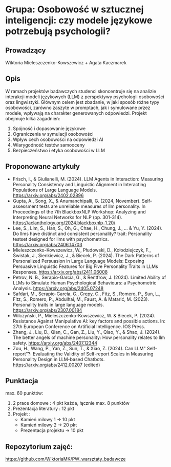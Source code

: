 # Grupa: Osobowość w sztucznej inteligencji: czy modele językowe potrzebują psychologii?

## Prowadzący
Wiktoria Mieleszczenko-Kowszewicz + Agata Kaczmarek

## Opis
W ramach projektów badawczych studenci skoncentruje się na analizie interakcji modeli językowych (LLM) z perspektywy psychologii osobowości oraz lingwistyki. Głównym celem jest zbadanie, w jaki sposób różne typy osobowości, zarówno zaszyte w promptach, jak i symulowane przez modele, wpływają na charakter generowanych odpowiedzi. Projekt obejmuje kilka zagadnień:
1. Spójność i dopasowanie językowe
2. Ograniczenia w symulacji osobowości
3. Wpływ cech osobowości na odpowiedzi AI
4. Wiarygodność testów samooceny
5. Bezpieczeństwo i etyka osobowości w LLM

## Proponowane artykuły

- Frisch, I., & Giulianelli, M. (2024). LLM Agents in Interaction: Measuring Personality Consistency and Linguistic Alignment in Interacting Populations of Large Language Models. https://arxiv.org/abs/2402.02896
- Gupta, A., Song, X., & Anumanchipalli, G. (2024, November). Self-assessment tests are unreliable measures of llm personality. In Proceedings of the 7th BlackboxNLP Workshop: Analyzing and Interpreting Neural Networks for NLP (pp. 301-314). https://aclanthology.org/2024.blackboxnlp-1.20/
- Lee, S., Lim, S., Han, S., Oh, G., Chae, H., Chung, J., ... & Yu, Y. (2024). Do llms have distinct and consistent personality? trait: Personality testset designed for llms with psychometrics. https://arxiv.org/abs/2406.14703 
- Mieleszczenko-Kowszewicz, W., Płudowski, D., Kołodziejczyk, F., Świstak, J., Sienkiewicz, J., & Biecek, P. (2024). The Dark Patterns of Personalized Persuasion in Large Language Models: Exposing Persuasive Linguistic Features for Big Five Personality Traits in LLMs Responses. https://arxiv.org/abs/2411.06008
- Petrov, N. B., Serapio-García, G., & Rentfrow, J. (2024). Limited Ability of LLMs to Simulate Human Psychological Behaviours: a Psychometric Analysis. https://arxiv.org/abs/2405.07248
- Safdari, M., Serapio-García, G., Crepy, C., Fitz, S., Romero, P., Sun, L., Fitz, S., Romero, P., Abdulhai, M.,  Faust, A. & Matarić, M. (2023). Personality traits in large language models. https://arxiv.org/abs/2307.00184
- Wilczyński, P., Mieleszczenko-Kowszewicz, W. & Biecek, P. (2024). Resistance Against Manipulative AI: key factors and possible actions. In: 27th European Conference on Artificial Intelligence. IOS Press.
- Zhang, J., Liu, D., Qian, C., Gan, Z., Liu, Y., Qiao, Y., & Shao, J. (2024). The better angels of machine personality: How personality relates to llm safety. https://arxiv.org/abs/2407.12344
- Zou, H., Wang, P., Yan, Z., Sun, T., & Xiao, Z. (2024). Can LLM" Self-report"?: Evaluating the Validity of Self-report Scales in Measuring Personality Design in LLM-based Chatbots. https://arxiv.org/abs/2412.00207 (edited)

## Punktacja
max. 60 punktów:

1. 2 prace domowe : 4 pkt każda, łącznie max. 8 punktów 
2. Prezentacja literatury : 12 pkt 
3. Projekt :
   - Kamień milowy 1 -> 10 pkt
   - Kamień milowy 2 -> 20 pkt
   - Prezentacja projektu -> 10 pkt
   

## Repozytorium zajęć:

https://github.com/WiktoriaMK/PW_warsztaty_badawcze 


